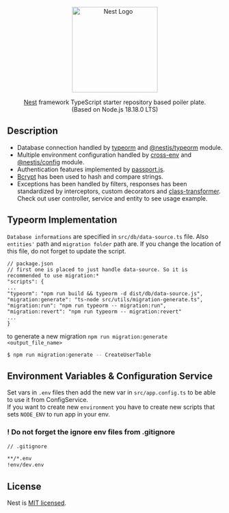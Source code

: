 <p align="center">
  <a href="http://nestjs.com/" target="blank"><img src="https://nestjs.com/img/logo-small.svg" width="200" alt="Nest Logo" /></a>
</p>

[circleci-image]: https://img.shields.io/circleci/build/github/nestjs/nest/master?token=abc123def456

[circleci-url]: https://circleci.com/gh/nestjs/nest

  <p align="center"><a href="https://github.com/nestjs/nest">Nest</a> framework TypeScript starter repository based poiler plate. <br>(Based on Node.js 18.18.0 LTS) </p>
    <p align="center">

## Description


<ul>
    <li>Database connection handled by <a href="https://typeorm.io/">typeorm</a> and <a href="https://docs.nestjs.com/techniques/database">@nestjs/typeorm</a> module.</li>
    <li>Multiple environment configuration handled by <a href="https://www.npmjs.com/package/cross-env">cross-env</a> and <a href="https://docs.nestjs.com/techniques/configuration">@nestjs/config</a> module.</li>
    <li>Authentication features implemented by <a href="https://www.passportjs.org/">passport.js</a>.</li>
    <li><a href="https://www.npmjs.com/package/bcrypt">Bcrypt</a> has been used to hash and compare strings.</li>
    <li>Exceptions has been handled by filters, responses has been standardized by interceptors, custom decorators and <a href="https://www.npmjs.com/package/class-transformer">class-transformer</a>. Check out user controller, service and entity to see usage example.</li>
</ul>



## Typeorm Implementation

`Database informations` are specified in `src/db/data-source.ts` file. Also `entities'` path and `migration folder` path are. If you change the location of this file, do not forget to update the script.

```
// package.json
// first one is placed to just handle data-source. So it is recommended to use migration:* 
"scripts": {
...
"typeorm": "npm run build && typeorm -d dist/db/data-source.js",
"migration:generate": "ts-node src/utils/migration-generate.ts",
"migration:run": "npm run typeorm -- migration:run",
"migration:revert": "npm run typeorm -- migration:revert"
...
}
```

to generate a new migration ```npm run migration:generate <output_file_name>```

```bash
$ npm run migration:generate -- CreateUserTable
```

## Environment Variables & Configuration Service

Set vars in `.env` files then add the new var in `src/app.config.ts` to be able to use it from ConfigService.<br>
If you want to create new `environment` you have to create new scripts that sets `NODE_ENV` to run app in your env.

### ! Do not forget the ignore env files from .gitignore

```markdown
// .gitignore

**/*.env
!env/dev.env
```

## License

Nest is [MIT licensed](LICENSE).

